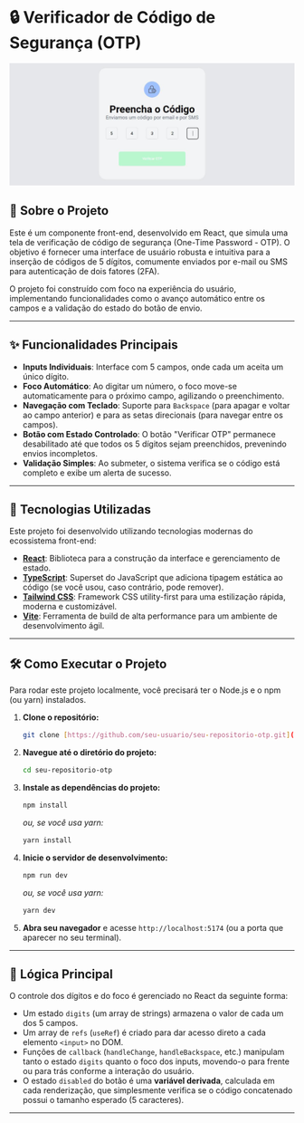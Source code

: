 # 🔒 Verificador de Código de Segurança (OTP)

![Screenshot da tela de verificação de código](otp.jpg)

## 📝 Sobre o Projeto

Este é um componente front-end, desenvolvido em React, que simula uma tela de verificação de código de segurança (One-Time Password - OTP). O objetivo é fornecer uma interface de usuário robusta e intuitiva para a inserção de códigos de 5 dígitos, comumente enviados por e-mail ou SMS para autenticação de dois fatores (2FA).

O projeto foi construído com foco na experiência do usuário, implementando funcionalidades como o avanço automático entre os campos e a validação do estado do botão de envio.

---

## ✨ Funcionalidades Principais

-   **Inputs Individuais**: Interface com 5 campos, onde cada um aceita um único dígito.
-   **Foco Automático**: Ao digitar um número, o foco move-se automaticamente para o próximo campo, agilizando o preenchimento.
-   **Navegação com Teclado**: Suporte para `Backspace` (para apagar e voltar ao campo anterior) e para as setas direcionais (para navegar entre os campos).
-   **Botão com Estado Controlado**: O botão "Verificar OTP" permanece desabilitado até que todos os 5 dígitos sejam preenchidos, prevenindo envios incompletos.
-   **Validação Simples**: Ao submeter, o sistema verifica se o código está completo e exibe um alerta de sucesso.

---

## 🚀 Tecnologias Utilizadas

Este projeto foi desenvolvido utilizando tecnologias modernas do ecossistema front-end:

-   **[React](https://react.dev/)**: Biblioteca para a construção da interface e gerenciamento de estado.
-   **[TypeScript](https://www.typescriptlang.org/)**: Superset do JavaScript que adiciona tipagem estática ao código (se você usou, caso contrário, pode remover).
-   **[Tailwind CSS](https://tailwindcss.com/)**: Framework CSS utility-first para uma estilização rápida, moderna e customizável.
-   **[Vite](https://vitejs.dev/)**: Ferramenta de build de alta performance para um ambiente de desenvolvimento ágil.

---

## 🛠️ Como Executar o Projeto

Para rodar este projeto localmente, você precisará ter o Node.js e o npm (ou yarn) instalados.

1.  **Clone o repositório:**
    ```bash
    git clone [https://github.com/seu-usuario/seu-repositorio-otp.git](https://github.com/seu-usuario/seu-repositorio-otp.git)
    ```

2.  **Navegue até o diretório do projeto:**
    ```bash
    cd seu-repositorio-otp
    ```

3.  **Instale as dependências do projeto:**
    ```bash
    npm install
    ```
    *ou, se você usa yarn:*
    ```bash
    yarn install
    ```

4.  **Inicie o servidor de desenvolvimento:**
    ```bash
    npm run dev
    ```
    *ou, se você usa yarn:*
    ```bash
    yarn dev
    ```

5.  **Abra seu navegador** e acesse `http://localhost:5174` (ou a porta que aparecer no seu terminal).

---

## 🧠 Lógica Principal

O controle dos dígitos e do foco é gerenciado no React da seguinte forma:

-   Um estado `digits` (um array de strings) armazena o valor de cada um dos 5 campos.
-   Um array de `refs` (`useRef`) é criado para dar acesso direto a cada elemento `<input>` no DOM.
-   Funções de `callback` (`handleChange`, `handleBackspace`, etc.) manipulam tanto o estado `digits` quanto o foco dos inputs, movendo-o para frente ou para trás conforme a interação do usuário.
-   O estado `disabled` do botão é uma **variável derivada**, calculada em cada renderização, que simplesmente verifica se o código concatenado possui o tamanho esperado (5 caracteres).

---

